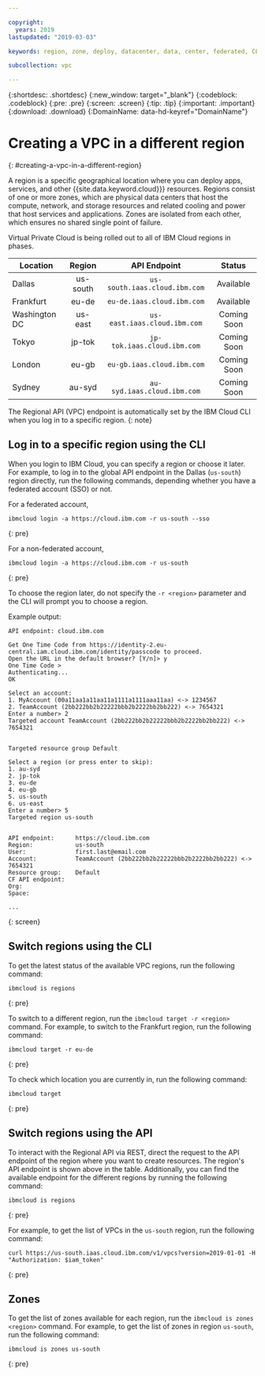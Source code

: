 ```yaml
---

copyright:
  years: 2019
lastupdated: "2019-03-03"

keywords: region, zone, deploy, datacenter, data, center, federated, CLI, API, account

subcollection: vpc

---
```


{:shortdesc: .shortdesc}
{:new_window: target="_blank"}
{:codeblock: .codeblock}
{:pre: .pre}
{:screen: .screen}
{:tip: .tip}
{:important: .important}
{:download: .download}
{:DomainName: data-hd-keyref="DomainName"}

# Creating a VPC in a different region
{: #creating-a-vpc-in-a-different-region}

A region is a specific geographical location where you can deploy apps, services, and other {{site.data.keyword.cloud}}} resources. Regions consist of one or more zones, which are physical data centers that host the compute, network, and storage resources and related cooling and power that host services and applications. Zones are isolated from each other, which ensures no shared single point of failure.

Virtual Private Cloud is being rolled out to all of IBM Cloud regions in phases.

|   Location     | Region | API Endpoint | Status |
| ------- | :------: | :------: |:------: |
| Dallas | us-south | `us-south.iaas.cloud.ibm.com`| Available |
| Frankfurt | eu-de | `eu-de.iaas.cloud.ibm.com`| Available |
| Washington DC | us-east | `us-east.iaas.cloud.ibm.com`| Coming Soon |
| Tokyo | jp-tok | `jp-tok.iaas.cloud.ibm.com`| Coming Soon |
| London | eu-gb | `eu-gb.iaas.cloud.ibm.com`| Coming Soon |
| Sydney | au-syd | `au-syd.iaas.cloud.ibm.com`| Coming Soon |

The Regional API (VPC) endpoint is automatically set by the IBM Cloud CLI when you log in to a specific region.
{: note}

## Log in to a specific region using the CLI

When you login to IBM Cloud, you can specify a region or choose it later. For example, to log in to the global API endpoint in the Dallas (`us-south`) region directly, run the following commands, depending whether you have a federated account (SSO) or not.

For a federated account,

```
ibmcloud login -a https://cloud.ibm.com -r us-south --sso
```
{: pre}

For a non-federated account,

```
ibmcloud login -a https://cloud.ibm.com -r us-south
```
{: pre}

To choose the region later, do not specify the `-r <region>` parameter and the CLI will prompt you to choose a region.

Example output:

```
API endpoint: cloud.ibm.com

Get One Time Code from https://identity-2.eu-central.iam.cloud.ibm.com/identity/passcode to proceed.
Open the URL in the default browser? [Y/n]> y
One Time Code >
Authenticating...
OK

Select an account:
1. MyAccount (00a11aa1a11aa11a1111a1111aaa11aa) <-> 1234567
2. TeamAccount (2bb222bb2b22222bbb2b2222bb2bb222) <-> 7654321
Enter a number> 2
Targeted account TeamAccount (2bb222bb2b22222bbb2b2222bb2bb222) <-> 7654321


Targeted resource group Default

Select a region (or press enter to skip):
1. au-syd
2. jp-tok
3. eu-de
4. eu-gb
5. us-south
6. us-east
Enter a number> 5
Targeted region us-south


API endpoint:      https://cloud.ibm.com   
Region:            us-south   
User:              first.last@email.com   
Account:           TeamAccount (2bb222bb2b22222bbb2b2222bb2bb222) <-> 7654321  
Resource group:    Default   
CF API endpoint:      
Org:                  
Space:                

...
```
{: screen}

## Switch regions using the CLI

To get the latest status of the available VPC regions, run the following command:

```
ibmcloud is regions
```
{: pre}

To switch to a different region, run the `ibmcloud target -r <region>` command. For example, to switch to the Frankfurt region, run the following command:

```
ibmcloud target -r eu-de
```
{: pre}

To check which location you are currently in, run the following command:

```
ibmcloud target
```
{: pre}

## Switch regions using the API  

To interact with the Regional API via REST, direct the request to the API endpoint of the region where you want to create resources. The region's API endpoint is shown above in the table. Additionally, you can find the available endpoint for the different regions by running the following command:

```
ibmcloud is regions
```
{: pre}


For example, to get the list of VPCs in the `us-south` region, run the following command:

```
curl https://us-south.iaas.cloud.ibm.com/v1/vpcs?version=2019-01-01 -H "Authorization: $iam_token"
```
{: pre}


## Zones

To get the list of zones available for each region, run the `ibmcloud is zones <region>` command. For example, to get the list of zones in region `us-south`, run the following command:

```
ibmcloud is zones us-south
```
{: pre}

